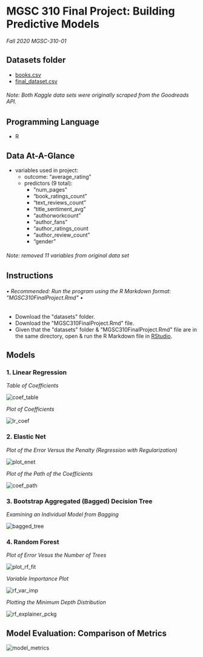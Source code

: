 
# MGSC 310 Final Project: Building Predictive Models
*Fall 2020 MGSC-310-01*


## Datasets folder
- [books.csv](https://www.kaggle.com/jealousleopard/goodreadsbooks)
- [final_dataset.csv](https://www.kaggle.com/choobani/goodread-authors?select=final_dataset.csv)
###### Note: Both Kaggle data sets were originally scraped from the Goodreads API.

## Programming Language
- R

## Data At-A-Glance
- variables used in project:
  - outcome: “average_rating”
  - predictors (9 total):
    - "num_pages"
    - “book_ratings_count”
    - “text_reviews_count”
    - “title_sentiment_avg”
    - “authorworkcount”
    - “author_fans”
    - “author_ratings_count
    - “author_review_count”
    - “gender”

###### Note: removed 11 variables from original data set

## Instructions

###### • Recommended: Run the program using the R Markdown format: "MGSC310FinalProject.Rmd" • 
- Download the "datasets" folder.
- Download the "MGSC310FinalProject.Rmd" file.
- Given that the "datasets" folder & "MGSC310FinalProject.Rmd" file are in the same directory, open & run the R Markdown file in [RStudio](https://rstudio.cloud/).

## Models
### 1. Linear Regression

*Table of Coefficients*

![coef_table](https://user-images.githubusercontent.com/69367085/102663560-f2f2c280-4135-11eb-9874-a155fc480e90.jpg)

*Plot of Coefficients*

![lr_coef](https://user-images.githubusercontent.com/69367085/102663748-4cf38800-4136-11eb-96c1-405ece9d064a.jpg)

### 2. Elastic Net

*Plot of the Error Versus the Penalty (Regression with Regularization)*

![plot_enet](https://user-images.githubusercontent.com/69367085/102663800-65fc3900-4136-11eb-8e45-0c6eff858a87.jpg)

*Plot of the Path of the Coefficients*

![coef_path](https://user-images.githubusercontent.com/69367085/102663836-744a5500-4136-11eb-9541-e3ddbf89beda.jpg)

### 3. Bootstrap Aggregated (Bagged) Decision Tree

*Examining an Individual Model from Bagging*

![bagged_tree](https://user-images.githubusercontent.com/69367085/102663882-875d2500-4136-11eb-8139-68e4e9a6e493.jpg)

### 4. Random Forest

*Plot of Error Vesus the Number of Trees*

![plot_rf_fit](https://user-images.githubusercontent.com/69367085/102663922-9b088b80-4136-11eb-89b9-f2f88739ae47.jpg)

*Variable Importance Plot*

![rf_var_imp](https://user-images.githubusercontent.com/69367085/102664000-be333b00-4136-11eb-9a5d-a20cecf0ca15.jpg)

*Plotting the Minimum Depth Distribution*

![rf_explainer_pckg](https://user-images.githubusercontent.com/69367085/102664015-c68b7600-4136-11eb-8064-726edc9d7ad2.jpg)

## Model Evaluation: Comparison of Metrics

![model_metrics](https://user-images.githubusercontent.com/69367085/102664028-ce4b1a80-4136-11eb-8656-7db3be418ea2.jpg)
